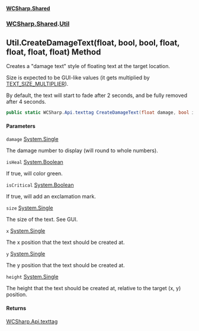 #### [WCSharp\.Shared](README.md 'README')
### [WCSharp\.Shared](WCSharp.Shared.md 'WCSharp\.Shared').[Util](WCSharp.Shared.Util.md 'WCSharp\.Shared\.Util')

## Util\.CreateDamageText\(float, bool, bool, float, float, float, float\) Method

Creates a "damage text" style of floating text at the target location\.

Size is expected to be GUI-like values (it gets multiplied by [TEXT\_SIZE\_MULTIPLIER](WCSharp.Shared.Util.TEXT_SIZE_MULTIPLIER.md 'WCSharp\.Shared\.Util\.TEXT\_SIZE\_MULTIPLIER')).

By default, the text will start to fade after 2 seconds, and be fully removed after 4 seconds.

```csharp
public static WCSharp.Api.texttag CreateDamageText(float damage, bool isHeal, bool isCritical, float size, float x, float y, float height);
```
#### Parameters

<a name='WCSharp.Shared.Util.CreateDamageText(float,bool,bool,float,float,float,float).damage'></a>

`damage` [System\.Single](https://learn.microsoft.com/en-us/dotnet/api/system.single 'System\.Single')

The damage number to display \(will round to whole numbers\)\.

<a name='WCSharp.Shared.Util.CreateDamageText(float,bool,bool,float,float,float,float).isHeal'></a>

`isHeal` [System\.Boolean](https://learn.microsoft.com/en-us/dotnet/api/system.boolean 'System\.Boolean')

If true, will color green\.

<a name='WCSharp.Shared.Util.CreateDamageText(float,bool,bool,float,float,float,float).isCritical'></a>

`isCritical` [System\.Boolean](https://learn.microsoft.com/en-us/dotnet/api/system.boolean 'System\.Boolean')

If true, will add an exclamation mark\.

<a name='WCSharp.Shared.Util.CreateDamageText(float,bool,bool,float,float,float,float).size'></a>

`size` [System\.Single](https://learn.microsoft.com/en-us/dotnet/api/system.single 'System\.Single')

The size of the text\. See GUI\.

<a name='WCSharp.Shared.Util.CreateDamageText(float,bool,bool,float,float,float,float).x'></a>

`x` [System\.Single](https://learn.microsoft.com/en-us/dotnet/api/system.single 'System\.Single')

The x position that the text should be created at\.

<a name='WCSharp.Shared.Util.CreateDamageText(float,bool,bool,float,float,float,float).y'></a>

`y` [System\.Single](https://learn.microsoft.com/en-us/dotnet/api/system.single 'System\.Single')

The y position that the text should be created at\.

<a name='WCSharp.Shared.Util.CreateDamageText(float,bool,bool,float,float,float,float).height'></a>

`height` [System\.Single](https://learn.microsoft.com/en-us/dotnet/api/system.single 'System\.Single')

The height that the text should be created at, relative to the target \(x, y\) position\.

#### Returns
[WCSharp\.Api\.texttag](https://learn.microsoft.com/en-us/dotnet/api/wcsharp.api.texttag 'WCSharp\.Api\.texttag')